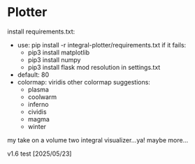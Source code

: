 # Plotter

install requirements.txt:
- use: pip install -r integral-plotter/requirements.txt
    if it fails:
    - pip3 install matplotlib
    - pip3 install numpy
    - pip3 install flask
mod resolution in settings.txt
- default: 80
- colormap: viridis
other colormap suggestions:
    - plasma
    - coolwarm
    - inferno
    - cividis
    - magma
    - winter

<RUN SHELL ONLY>



my take on a volume two integral visualizer...ya! 
maybe more...

v1.6 test [2025/05/23]